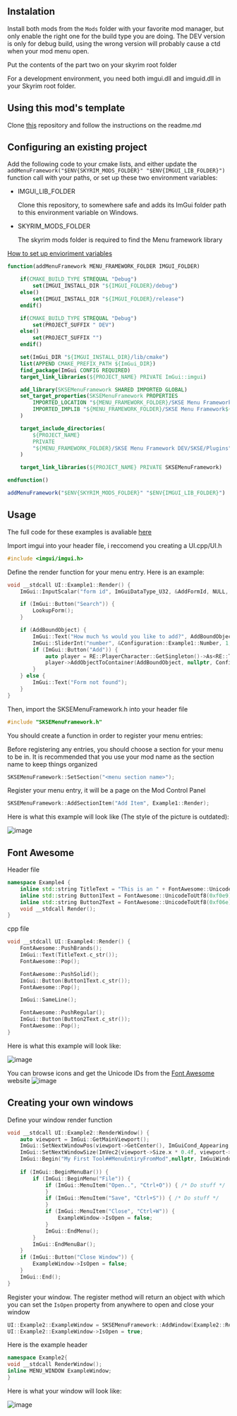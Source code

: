 ## Instalation

Install both mods from the `Mods` folder with your favorite mod manager, but only enable the right one for the build type you are doing. The DEV version is only for debug build, using the wrong version will probably cause a ctd when your mod menu open.

Put the contents of the part two on your skyrim root folder

For a development environment, you need both imgui.dll and imguid.dll in your Skyrim root folder.

## Using this mod's template

Clone [this](https://github.com/Thiago099/SKSEMenuFrameworkTemplate) repository and follow the instructions on the readme.md

## Configuring an existing project

Add the following code to your cmake lists, and either update the `addMenuFramework("$ENV{SKYRIM_MODS_FOLDER}" "$ENV{IMGUI_LIB_FOLDER}")` function call with your paths, or set up these two environment variables:

- IMGUI_LIB_FOLDER

  Clone this  repository, to somewhere safe and adds its ImGui folder path to this environment variable on Windows.

- SKYRIM_MODS_FOLDER

  The skyrim mods folder is required to find the Menu framework library

[How to set up envioriment variables](https://gist.github.com/Thiago099/b45ec7832fb754325b29a61006bcd10c)


```cmake
function(addMenuFramework MENU_FRAMEWORK_FOLDER IMGUI_FOLDER)

    if(CMAKE_BUILD_TYPE STREQUAL "Debug")
        set(IMGUI_INSTALL_DIR "${IMGUI_FOLDER}/debug")
    else()
        set(IMGUI_INSTALL_DIR "${IMGUI_FOLDER}/release")
    endif()

    if(CMAKE_BUILD_TYPE STREQUAL "Debug")
        set(PROJECT_SUFFIX " DEV")
    else()
        set(PROJECT_SUFFIX "")
    endif()

    set(ImGui_DIR "${IMGUI_INSTALL_DIR}/lib/cmake")
    list(APPEND CMAKE_PREFIX_PATH ${ImGui_DIR})
    find_package(ImGui CONFIG REQUIRED)
    target_link_libraries(${PROJECT_NAME} PRIVATE ImGui::imgui)

    add_library(SKSEMenuFramework SHARED IMPORTED GLOBAL)
    set_target_properties(SKSEMenuFramework PROPERTIES
        IMPORTED_LOCATION "${MENU_FRAMEWORK_FOLDER}/SKSE Menu Framework${PROJECT_SUFFIX}/SKSE/Plugins/SKSEMenuFramework.dll"
        IMPORTED_IMPLIB "${MENU_FRAMEWORK_FOLDER}/SKSE Menu Framework${PROJECT_SUFFIX}/SKSE/Plugins/SKSEMenuFramework.lib"
    )

    target_include_directories(
	    ${PROJECT_NAME}
	    PRIVATE
        "${MENU_FRAMEWORK_FOLDER}/SKSE Menu Framework DEV/SKSE/Plugins"
    )

    target_link_libraries(${PROJECT_NAME} PRIVATE SKSEMenuFramework)

endfunction()

addMenuFramework("$ENV{SKYRIM_MODS_FOLDER}" "$ENV{IMGUI_LIB_FOLDER}")

```
## Usage

The full code for these examples is avaliable [here](https://github.com/Thiago099/SKSE-Menu-Framework-Template)

Import imgui into your header file, i reccomend you creating a UI.cpp/UI.h 
```cpp
#include <imgui/imgui.h>
```

Define the render function for your menu entry. Here is an example:

```cpp
void __stdcall UI::Example1::Render() {
    ImGui::InputScalar("form id", ImGuiDataType_U32, &AddFormId, NULL, NULL, "%08X");

    if (ImGui::Button("Search")) {
        LookupForm();
    }

    if (AddBoundObject) {
        ImGui::Text("How much %s would you like to add?", AddBoundObject->GetName());
        ImGui::SliderInt("number", &Configuration::Example1::Number, 1, 100);
        if (ImGui::Button("Add")) {
            auto player = RE::PlayerCharacter::GetSingleton()->As<RE::TESObjectREFR>();
            player->AddObjectToContainer(AddBoundObject, nullptr, Configuration::Example1::Number, nullptr);
        }
    } else {
        ImGui::Text("Form not found");
    }
}
```

Then, import the SKSEMenuFramework.h into your header file

```cpp
#include "SKSEMenuFramework.h"
```

You should create a function in order to register your menu entries:

Before registering any entries, you should choose a section for your menu to be in. It is recommended that you use your mod name as the section name to keep things organized

```cpp
SKSEMenuFramework::SetSection("<menu section name>");
```

Register your menu entry, it will be a page on the Mod Control Panel

```cpp
SKSEMenuFramework::AddSectionItem("Add Item", Example1::Render);
```
Here is what this example will look like (The style of the picture is outdated):

![image](https://github.com/Thiago099/SKSE-Menu-Framework-SDK/assets/66787043/8ebcd191-55a3-498b-bf36-0ca7337eff3a)

## Font Awesome

Header file
```cpp
namespace Example4 {
	inline std::string TitleText = "This is an " + FontAwesome::UnicodeToUtf8(0xf2b4) + " Font Awesome usage example";
	inline std::string Button1Text = FontAwesome::UnicodeToUtf8(0xf0e9) + " Umbrella";
	inline std::string Button2Text = FontAwesome::UnicodeToUtf8(0xf06e) + " Eye";
	void __stdcall Render();
}
```
cpp file

```cpp
void __stdcall UI::Example4::Render() {
    FontAwesome::PushBrands();
    ImGui::Text(TitleText.c_str());
    FontAwesome::Pop();

    FontAwesome::PushSolid();
    ImGui::Button(Button1Text.c_str());
    FontAwesome::Pop();

    ImGui::SameLine();

    FontAwesome::PushRegular();
    ImGui::Button(Button2Text.c_str());
    FontAwesome::Pop();
}
```
Here is what this example will look like:

![image](https://github.com/Thiago099/SKSE-Menu-Framework-SDK/assets/66787043/c3b7a913-fbb9-41be-ae38-d4c9efa8e2b3)


You can browse icons and get the Unicode IDs from the [Font Awesome](https://fontawesome.com/search?o=r&m=free) website
![image](https://github.com/Thiago099/SKSE-Menu-Framework-SDK/assets/66787043/ec5f14f1-5658-4f6e-8e60-2342f47f078e)



## Creating your own windows

Define your window render function

```cpp
void __stdcall UI::Example2::RenderWindow() {
    auto viewport = ImGui::GetMainViewport();
    ImGui::SetNextWindowPos(viewport->GetCenter(), ImGuiCond_Appearing, ImVec2{0.5f, 0.5f});
    ImGui::SetNextWindowSize(ImVec2{viewport->Size.x * 0.4f, viewport->Size.y * 0.4f}, ImGuiCond_Appearing);
    ImGui::Begin("My First Tool##MenuEntiryFromMod",nullptr, ImGuiWindowFlags_MenuBar); // If two mods have the same window name, and they open at the same time.
                                                                                         // The window content will be merged, is good practice to add ##ModName after the window name.
    if (ImGui::BeginMenuBar()) {
        if (ImGui::BeginMenu("File")) {
            if (ImGui::MenuItem("Open..", "Ctrl+O")) { /* Do stuff */
            }
            if (ImGui::MenuItem("Save", "Ctrl+S")) { /* Do stuff */
            }
            if (ImGui::MenuItem("Close", "Ctrl+W")) {
                ExampleWindow->IsOpen = false;
            }
            ImGui::EndMenu();
        }
        ImGui::EndMenuBar();
    }
    if (ImGui::Button("Close Window")) {
        ExampleWindow->IsOpen = false;
    }
    ImGui::End();
}
```

Register your window. The register method will return an object with which you can set the `IsOpen` property from anywhere to open and close your window

```cpp
UI::Example2::ExampleWindow = SKSEMenuFramework::AddWindow(Example2::RenderWindow);
UI::Example2::ExampleWindow->IsOpen = true; 
```

Here is the example header

```cpp
namespace Example2{
void __stdcall RenderWindow();
inline MENU_WINDOW ExampleWindow;
}
```

Here is what your window will look like:

![image](https://github.com/Thiago099/SKSE-Menu-Framework-SDK/assets/66787043/c301cc1b-d435-47ad-9bdc-a635fa385986)
